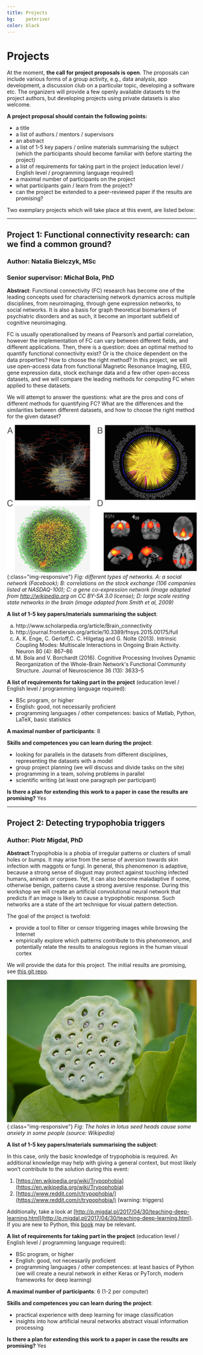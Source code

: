 ```yaml
---
title: Projects
bg:    peteriver
color: black
---
```

# Projects

At the moment, **the call for project proposals is open**. The proposals can include various forms of a group activity, e.g., data analysis, app development, a discussion club on a particular topic, developing a software etc. The organizers will provide a few openly available datasets to the project authors, but developing projects using private datasets is also welcome. 

**A project proposal should contain the following points:**
* a title 
* a list of authors / mentors / supervisors
* an abstract 
* a list of 1-5 key papers / online materials summarising the subject (which the participants should become familiar with before starting the project)
* a list of requirements for taking part in the project (education level / English level / programming language required)
* a maximal number of participants on the project
* what participants gain / learn from the project?
* can the project be extended to a peer-reviewed paper if the results are promising?

Two exemplary projects which will take place at this event, are listed below:

---



## <a id="connectivity"></a> Project 1: Functional connectivity research: can we find a common ground? 

### Author: Natalia Bielczyk, MSc

### Senior supervisor: Michał Bola, PhD 
**Abstract**: Functional connectivity (FC) research has become one of the leading concepts used for characterising network dynamics across multiple disciplines, from neuroimaging, through gene expression networks, to social networks. It is also a basis for graph theoretical biomarkers of psychiatric disorders and as such, it become an important subfield of cognitive neuroimaging. 

FC is usually operationalised by means of Pearson’s and partial correlation, however the implementation of FC can vary between different fields, and different applications. Then, there is a question: does an optimal method to quantify functional connectivity exist? Or is the choice dependent on the data properties? How to choose the right method? In this project, we will use open-access data from functional Magnetic Resonance Imaging, EEG, gene expression data, stock exchange data and a few other open-access datasets, and we will compare the leading methods for computing FC when applied to these datasets. 

We will attempt to answer the questions: what are the pros and cons of different methods for quantifying FC? What are the differences and the similarities between different datasets, and how to choose the right method for the given dataset? 

![image-title-here](/img/projekt1.png){:class="img-responsive"}
*Fig: different types of networks. A: a social network (Facebook); B: correlations on the stock exchange (106 companies listed at NASDAQ-100); C: a gene co-expression network (image adapted from http://wikipedia.org on CC BY-SA 3.0 license); D: large scale resting state networks in the brain (image adapted from Smith et al, 2009)*

**A list of 1-5 key papers/materials summarising the subject**: 
<ol type="a">
<li> http://www.scholarpedia.org/article/Brain_connectivity</li> 
<li>http://journal.frontiersin.org/article/10.3389/fnsys.2015.00175/full </li> 
<li> A. K. Enge, C. Gerloff,C. C. Hilgetag and G. Nolte (2013). Intrinsic Coupling Modes: Multiscale Interactions in Ongoing Brain Activity. Neuron 80 (4): 867–86 </li> 
<li>M. Bola and V. Borchardt (2016). Cognitive Processing Involves Dynamic Reorganization of the Whole-Brain Network's Functional Community Structure. Journal of Neuroscience 36 (13): 3633–5 </li> 
</ol>

**A list of requirements for taking part in the project** (education level / English level / programming language required): 
* BSc program, or higher 
* English: good, not necessarily proficient 
*  programming languages / other competences: basics of Matlab, Python, LaTeX, basic statistics
 
**A maximal number of participants**: 8 

**Skills and competences you can learn during the project**: 
*  looking for parallels in the datasets from different disciplines, representing the datasets with a model 
* group project planning (we will discuss and divide tasks on the site) 
*  programming in a team, solving problems in parallel 
*  scientific writing (at least one paragraph per participant) 

**Is there a plan for extending this work to a paper in case the results are promising?** Yes 

---
<a id="trypophobia"></a> 
## Project 2: Detecting trypophobia triggers 

### Author: Piotr Migdał, PhD


**Abstract**:Trypophobia is a phobia of irregular patterns or clusters of small holes or bumps. It may arise from the sense of aversion towards skin infection with maggots or fungi. In general, this phenomenon is adaptive, because a strong sense of disgust may protect against touching infected humans, animals or corpses. Yet, it can also become maladaptive if some, otherwise benign, patterns cause a strong aversive response. During this workshop we will create an artificial convolutional neural network that predicts if an image is likely to cause a trypophobic response. Such networks are a state of the art technique for visual pattern detection.

The goal of the project is twofold:

- provide a tool to filter or censor triggering images while browsing the Internet
- empirically explore which patterns contribute to this phenomenon, and potentially relate the results to analogous regions in the human visual cortex

We will provide the data for this project. The initial results are promising, see [this git repo](https://github.com/grzegorz225/trypophobia-detector). 

![image-title-here](/img/projekt2.jpg){:class="img-responsive"}
*Fig: The holes in lotus seed heads cause some anxiety in some people (source: Wikipedia)*

**A list of 1-5 key papers/materials summarising the subject**: 

In this case, only the basic knowledge of trypophobia is required. An additional knowledge may help with giving a general context, but most likely won’t contribute to the solution during this event:
1. [https://en.wikipedia.org/wiki/Trypophobia](https://en.wikipedia.org/wiki/Trypophobia)
2. [https://www.reddit.com/r/trypophobia/](https://www.reddit.com/r/trypophobia/) (warning: triggers)

Additionally, take a look at [http://p.migdal.pl/2017/04/30/teaching-deep-learning.html](http://p.migdal.pl/2017/04/30/teaching-deep-learning.html).
If you are new to Python, this [book](http://www.southampton.ac.uk/~fangohr/teaching/python/book.html)  may be relevant.


**A list of requirements for taking part in the project** (education level / English level / programming language required): 
* BSc program, or higher 
*  English: good, not necessarily proficient 
* programming languages / other competences: at least basics of Python (we will create a neural network in either Keras or PyTorch, modern frameworks for deep learning)

**A maximal number of participants**: 6 (1-2 per computer)

**Skills and competences you can learn during the project**: 
* practical experience with deep learning for image classification
* insights into how artificial neural networks abstract visual information processing

**Is there a plan for extending this work to a paper in case the results are promising?** Yes

